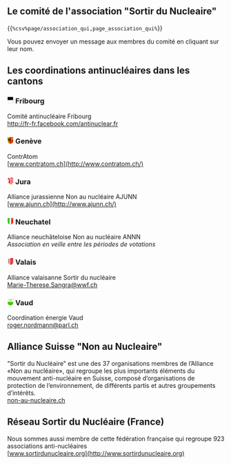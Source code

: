 ## Le comité de l'association "Sortir du Nucleaire"

{{`%csv%page/association_qui,page_association_qui%`}}

Vous pouvez envoyer un message aux membres du comité en cliquant sur leur nom.

## Les coordinations antinucléaires dans les cantons

### ![](images/cantons/kt-fr.gif) Fribourg

Comité antinucléaire Fribourg  
<http://fr-fr.facebook.com/antinuclear.fr>

### ![](images/cantons/kt-ge.gif) Genève

ContrAtom  
[www.contratom.ch](http://www.contratom.ch/)

### ![](images/cantons/kt-ju.gif) Jura

Alliance jurassienne Non au nucléaire AJUNN  
[www.ajunn.ch](http://www.ajunn.ch/)

### ![](images/cantons/kt-ne.gif) Neuchatel

Alliance neuchâteloise Non au nucléaire ANNN  
_Association en veille entre les périodes de votations_

### ![](images/cantons/kt-vs.gif) Valais

Alliance valaisanne Sortir du nucléaire  
[Marie-Therese.Sangra@wwf.ch](mailto:Marie-Therese.Sangra@wwf.ch)

### ![](images/cantons/kt-vd.gif) Vaud

Coordination énergie Vaud  
[roger.nordmann@parl.ch](mailto:roger.nordmann@parl.ch)

## Alliance Suisse "Non au Nucleaire"

"Sortir du Nucléaire" est une des 37 organisations membres de l’Alliance «Non au nucléaire», qui regroupe les plus importants éléments du mouvement anti-nucléaire en Suisse, composé d’organisations de protection de l’environnement, de différents partis et autres groupements d’intérêts.  
[non-au-nucleaire.ch](http://non-au-nucleaire.ch)

## Réseau Sortir du Nucléaire (France)

Nous sommes aussi membre de cette fédération française qui regroupe 923 associations anti-nucléaires  
[www.sortirdunucleaire.org](http://www.sortirdunucleaire.org)
